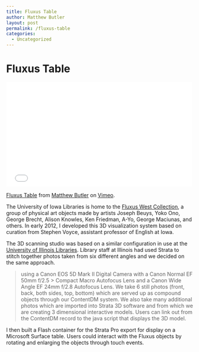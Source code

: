 ```yaml
---
title: Fluxus Table
author: Matthew Butler
layout: post
permalink: /fluxus-table
categories:
  - Uncategorized
---
```


# Fluxus Table

<iframe src="//player.vimeo.com/video/76443615" width="500" height="281" frameborder="0" webkitallowfullscreen mozallowfullscreen allowfullscreen></iframe> <p><a href="http://vimeo.com/76443615">Fluxus Table</a> from <a href="http://vimeo.com/mbutler">Matthew Butler</a> on <a href="https://vimeo.com">Vimeo</a>.</p>

The University of Iowa Libraries is home to the [Fluxus West Collection], a group of physical art objects made by artists Joseph Beuys, Yoko Ono, George Brecht, Alison Knowles, Ken Friedman, A-Yo, George Maciunas, and others. In early 2012, I developed this 3D visualization system based on curation from Stephen Voyce, assistant professor of English at Iowa. 

The 3D scanning studio was based on a similar configuration in use at the [University of Illinois Libraries]. Library staff at Illinois had used Strata to stitch together photos taken from six different angles and we decided on the same approach.

> using a Canon EOS 5D Mark II Digital Camera with a Canon Normal EF 50mm f/2.5 > Compact Macro Autofocus Lens and a Canon Wide Angle EF 24mm f/2.8 Autofocus Lens.  We take 6 still photos (front, back, both sides, top, bottom) which are served up as compound objects through our ContentDM system.  We also take many additional photos which are imported into Strata 3D software and from which we are creating 3 dimensional interactive models.  Users can link out from the ContentDM record to the java script that displays the 3D model.

I then built a Flash container for the Strata Pro export for display on a Microsoft Surface table. Users could interact with the Fluxus objects by rotating and enlarging the objects through touch events.

 
[Fluxus West Collection]:http://digital.lib.uiowa.edu/cdm/search/collection/fluxus/
[University of Illinois Libraries]:http://imagesearchnew.library.illinois.edu/cdm/landingpage/collection/sousa

